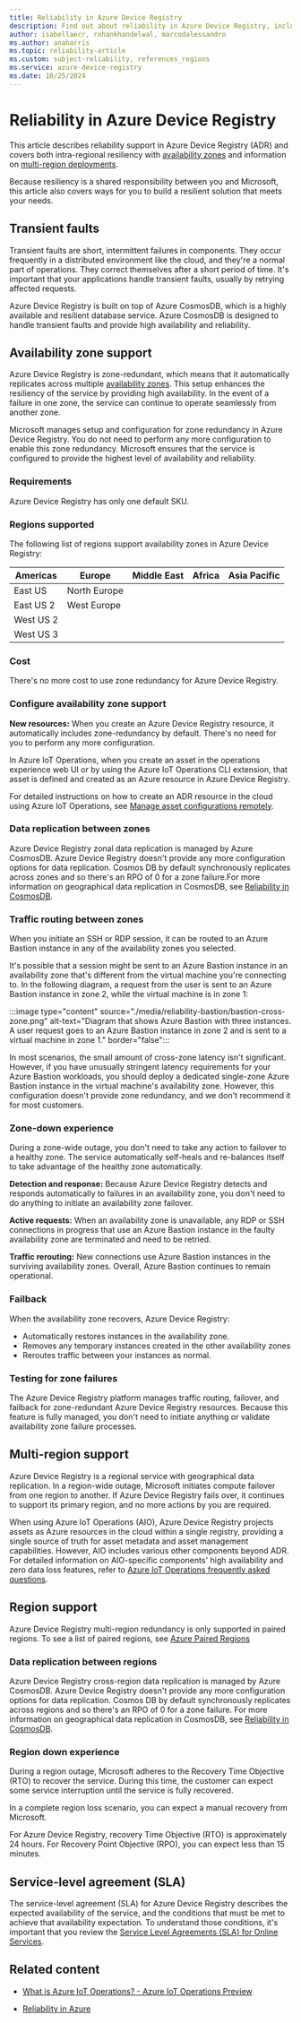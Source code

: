 ```yaml
---
title: Reliability in Azure Device Registry
description: Find out about reliability in Azure Device Registry, including availability zones and multi-region deployments.
author: isabellaecr, rohankhandelwal, marcodalessandro
ms.author: anaharris
ms.topic: reliability-article
ms.custom: subject-reliability, references_regions
ms.service: azure-device-registry
ms.date: 10/25/2024
---
```


# Reliability in Azure Device Registry

This article describes reliability support in Azure Device Registry (ADR) and covers both intra-regional resiliency with [availability zones](#availability-zone-support) and information on [multi-region deployments](#multi-region-support).

Because resiliency is a shared responsibility between you and Microsoft, this article also covers ways for you to build a resilient solution that meets your needs.


## Transient faults

Transient faults are short, intermittent failures in components. They occur frequently in a distributed environment like the cloud, and they're a normal part of operations. They correct themselves after a short period of time. It's important that your applications handle transient faults, usually by retrying affected requests.

<!-- correct? -->
Azure Device Registry is built on top of Azure CosmosDB, which is a highly available and resilient database service. Azure CosmosDB is designed to handle transient faults and provide high availability and reliability. 

## Availability zone support

Azure Device Registry is zone-redundant, which means that it automatically replicates across multiple [availability zones](../reliability/availability-zones-overview.md). This setup enhances the resiliency of the service by providing high availability. In the event of a failure in one zone, the service can continue to operate seamlessly from another zone. 

Microsoft manages setup and configuration for zone redundancy in Azure Device Registry. You do not need to perform any more configuration to enable this zone redundancy. Microsoft ensures that the service is configured to provide the highest level of availability and reliability. 

### Requirements

Azure Device Registry has only one default SKU.

### Regions supported

The following list of regions support availability zones in Azure Device Registry:


| Americas         | Europe               | Middle East   | Africa             | Asia Pacific   |
|------------------|----------------------|---------------|--------------------|----------------|
| East US          | North Europe         |               |                    |                |
| East US 2        | West Europe          |               |                    |                |
| West US 2        |                      |               |                    |                |
| West US 3        |                      |               |                    |                |


### Cost

There's no more cost to use zone redundancy for Azure Device Registry.

### Configure availability zone support

**New resources:**  When you create an Azure Device Registry resource, it automatically includes zone-redundancy by default. There's no need for you to perform any more configuration. 


<!-- Do we need this? -->
In Azure IoT Operations, when you create an asset in the operations experience web UI or by using the Azure IoT Operations CLI extension, that asset is defined and created as an Azure resource in Azure Device Registry.  

For detailed instructions on how to create an ADR resource in the cloud using Azure IoT Operations, see [Manage asset configurations remotely](/azure/iot-operations/discover-manage-assets/howto-manage-assets-remotely?tabs=portal). 

### Data replication between zones

Azure Device Registry zonal data replication is managed by Azure CosmosDB. Azure Device Registry doesn't provide any more configuration options for data replication. Cosmos DB by default synchronously replicates across zones and so there's an RPO of 0 for a zone failure.For more information on geographical data replication in CosmosDB, see [Reliability in CosmosDB](./reliability-cosmos-db-nosql.md).

### Traffic routing between zones

When you initiate an SSH or RDP session, it can be routed to an Azure Bastion instance in any of the availability zones you selected.

It's possible that a session might be sent to an Azure Bastion instance in an availability zone that's different from the virtual machine you're connecting to. In the following diagram, a request from the user is sent to an Azure Bastion instance in zone 2, while the virtual machine is in zone 1:

:::image type="content" source="./media/reliability-bastion/bastion-cross-zone.png" alt-text="Diagram that shows Azure Bastion with three instances. A user request goes to an Azure Bastion instance in zone 2 and is sent to a virtual machine in zone 1." border="false":::

In most scenarios, the small amount of cross-zone latency isn't significant. However, if you have unusually stringent latency requirements for your Azure Bastion workloads, you should deploy a dedicated single-zone Azure Bastion instance in the virtual machine's availability zone. However, this configuration doesn't provide zone redundancy, and we don't recommend it for most customers.

### Zone-down experience

During a zone-wide outage, you don't need to take any action to failover to a healthy zone. The service automatically self-heals and re-balances itself to take advantage of the healthy zone automatically.

**Detection and response:**  Because Azure Device Registry detects and responds automatically to failures in an availability zone, you don't need to do anything to initiate an availability zone failover.

<!-- Need? -->
**Active requests:** When an availability zone is unavailable, any RDP or SSH connections in progress that use an Azure Bastion instance in the faulty availability zone are terminated and need to be retried.

<!-- Need? -->
**Traffic rerouting:** New connections use Azure Bastion instances in the surviving availability zones. Overall, Azure Bastion continues to remain operational.

### Failback

<!-- What happens? -->

When the availability zone recovers, Azure Device Registry:

- Automatically restores instances in the availability zone.
- Removes any temporary instances created in the other availability zones
- Reroutes traffic between your instances as normal.

### Testing for zone failures

<!-- is this okay to say? -->
The Azure Device Registry platform manages traffic routing, failover, and failback for zone-redundant Azure Device Registry resources. Because this feature is fully managed, you don't need to initiate anything or validate availability zone failure processes.

## Multi-region support

Azure Device Registry is a regional service with geographical data replication. In a region-wide outage, Microsoft initiates compute failover from one region to another. If Azure Device Registry fails over, it continues to support its primary region, and no more actions by you are required. 

When using Azure IoT Operations (AIO), Azure Device Registry projects assets as Azure resources in the cloud within a single registry, providing a single source of truth for asset metadata and asset management capabilities. However, AIO includes various other components beyond ADR. For detailed information on AIO-specific components' high availability and zero data loss features, refer to [Azure IoT Operations frequently asked questions](/azure/iot-operations/troubleshoot/iot-operations-faq#does-azure-iot-operations-offer-high-availability-and-zero-data-loss-features-). 

## Region support

Azure Device Registry multi-region redundancy is only supported in paired regions. To see a list of paired regions, see [Azure Paired Regions](./cross-region-replication-azure.md#azure-paired-regions)

### Data replication between regions


Azure Device Registry cross-region data replication is managed by Azure CosmosDB. Azure Device Registry doesn't provide any more configuration options for data replication. Cosmos DB by default synchronously replicates across regions and so there's an RPO of 0 for a zone failure. For more information on geographical data replication in CosmosDB, see [Reliability in CosmosDB](./reliability-cosmos-db-nosql.md).


### Region down experience

During a region outage, Microsoft adheres to the Recovery Time Objective (RTO) to recover the service. During this time, the customer can expect some service interruption until the service is fully recovered.  

In a complete region loss scenario, you can expect a manual recovery from Microsoft. 

<!-- Why 15 minutes?-->
For Azure Device Registry, recovery Time Objective (RTO) is approximately 24 hours. For Recovery Point Objective (RPO), you can expect less than 15 minutes.


## Service-level agreement (SLA)

The service-level agreement (SLA) for Azure Device Registry describes the expected availability of the service, and the conditions that must be met to achieve that availability expectation. To understand those conditions, it's important that you review the [Service Level Agreements (SLA) for Online Services](https://www.microsoft.com/licensing/docs/view/Service-Level-Agreements-SLA-for-Online-Services).


## Related content


- [What is Azure IoT Operations? - Azure IoT Operations Preview](https://learn.microsoft.com/en-us/azure/iot-operations/overview-iot-operations) 

- [Reliability in Azure](/azure/availability-zones/overview)
